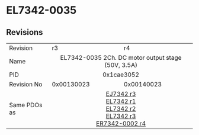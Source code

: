 # EL7342-0035

## Revisions
<table>
<tr>
<td>Revision</td>
<td>r3</td>
<td>r4</td>
</tr>
<tr>
<td>Name</td>
<td colspan=2 align="center">EL7342-0035 2Ch. DC motor output stage (50V, 3.5A)</td>
</tr>
<tr>
<td>PID</td>
<td colspan=2 align="center">0x1cae3052</td>
</tr>
<tr>
<td>Revision No</td>
<td>0x00130023</td>
<td>0x00140023</td>
</tr>
<tr>
<td>Same PDOs as</td>
<td colspan=2 align="center"><a href="EJ7342.md">EJ7342 r3</a><br/><a href="EL7342.md">EL7342 r1</a><br/><a href="EL7342.md">EL7342 r2</a><br/><a href="EL7342.md">EL7342 r3</a><br/><a href="ER7342-0002.md">ER7342-0002 r4</a></td>
</tr>
</table>
